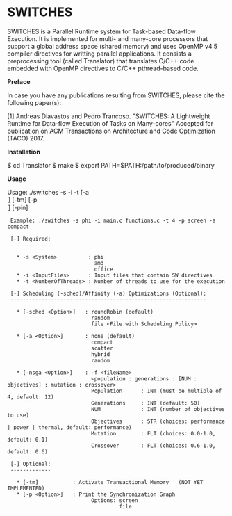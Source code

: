# SWITCHES
SWITCHES is a Parallel Runtime system for Task-based Data-flow Execution. It is implemented for multi- and many-core processors that support a global address space (shared memory) and uses OpenMP v4.5 compiler directives for writting parallel applications. 
It consists a preprocessing tool (called Translator) that translates C/C++ code embedded with OpenMP directives to C/C++ pthread-based code.


__Preface__

In case you have any publications resulting from SWITCHES, please cite the following paper(s):

[1] Andreas Diavastos and Pedro Trancoso. "SWITCHES: A Lightweight Runtime for Data-flow Execution of Tasks on Many-cores" Accepted for publication on ACM Transactions on Architecture and Code Optimization (TACO) 2017.



__Installation__

$ cd Translator
$ make
$ export PATH=$PATH:/path/to/produced/binary
 

__Usage__

Usage:  ./switches -s <System> -i <inputFiles> -t <numberOfThreads> [-a <Option>] [-tm] [-p <Option>] [-pin]

     Example: ./switches -s phi -i main.c functions.c -t 4 -p screen -a compact

	 [-] Required:
	 -------------

	   * -s <System>          : phi
	                            amd
	                            office
	   * -i <InputFiles>      : Input files that contain SW directives
	   * -t <NumberOfThreads> : Number of threads to use for the execution

	 [-] Scheduling (-sched)/Affinity (-a) Optimizations (Optional):
	 ---------------------------------------------------------------

	   * [-sched <Option>]   : roundRobin (default)
	                           random 
	                           file <File with Scheduling Policy>

	   * [-a <Option>]       : none (default)
	                           compact 
	                           scatter 
	                           hybrid 
	                           random 

	   * [-nsga <Option>]    : -f <fileName>
	                           <population : generations : [NUM : objectives] : mutation : crossover> 
	                           Population      : INT (must be multiple of 4, default: 12)
	                           Generations     : INT (default: 50)
	                           NUM             : INT (number of objectives to use)
	                           Objectives      : STR (choices: performance | power | thermal, default: performance)
	                           Mutation        : FLT (choices: 0.0-1.0, default: 0.1)
	                           Crossover       : FLT (choices: 0.6-1.0, default: 0.6)

	 [-] Optional:
	 -------------

	   * [-tm]           : Activate Transactional Memory   (NOT YET IMPLEMENTED)
	   * [-p <Option>]   : Print the Synchronization Graph
	                           Options: screen
	                                    file
